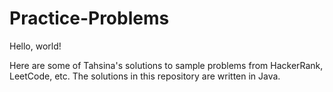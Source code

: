 # Practice-Problems
Hello, world!

Here are some of Tahsina's solutions to sample problems from HackerRank, LeetCode, etc. The solutions in this repository
are written in Java.
